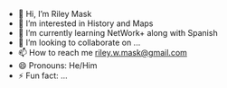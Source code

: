 - 👋 Hi, I’m Riley Mask
- 👀 I’m interested in History and Maps
- 🌱 I’m currently learning NetWork+ along with Spanish
- 💞️ I’m looking to collaborate on ...
- 📫 How to reach me riley.w.mask@gmail.com
- 😄 Pronouns: He/Him
- ⚡ Fun fact: ...

<!---
rwmask/rwmask is a ✨ special ✨ repository because its `README.md` (this file) appears on your GitHub profile.
You can click the Preview link to take a look at your changes.
--->

